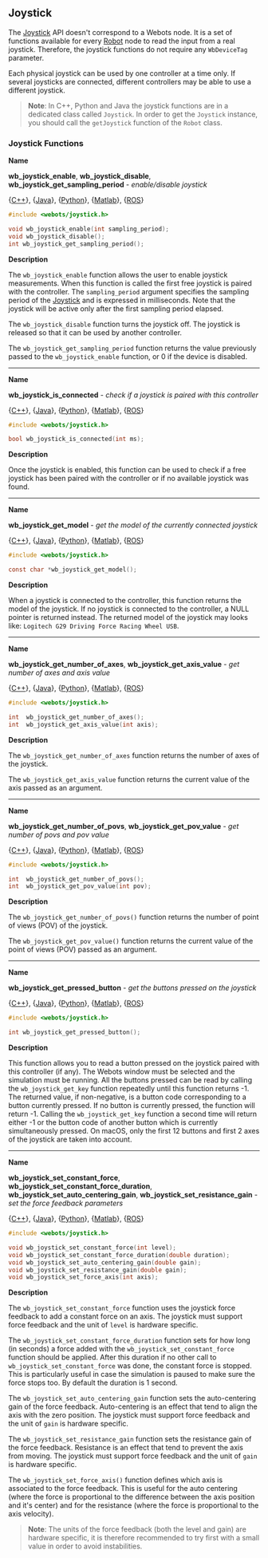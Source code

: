 ## Joystick

The [Joystick](#joystick) API doesn't correspond to a Webots node.
It is a set of functions available for every [Robot](robot.md) node to read the input from a real joystick.
Therefore, the joystick functions do not require any `WbDeviceTag` parameter.

Each physical joystick can be used by one controller at a time only.
If several joysticks are connected, different controllers may be able to use a different joystick.

> **Note**: In C++, Python and Java the joystick functions are in a dedicated class called `Joystick`.
In order to get the `Joystick` instance, you should call the `getJoystick` function of the `Robot` class.

### Joystick Functions

**Name**

**wb\_joystick\_enable**, **wb\_joystick\_disable**, **wb\_joystick\_get\_sampling\_period** - *enable/disable joystick*

{[C++](cpp-api.md#cpp_joystick)}, {[Java](java-api.md#java_joystick)}, {[Python](python-api.md#python_joystick)}, {[Matlab](matlab-api.md#matlab_joystick)}, {[ROS](ros-api.md)}

```c
#include <webots/joystick.h>

void wb_joystick_enable(int sampling_period);
void wb_joystick_disable();
int wb_joystick_get_sampling_period();
```

**Description**

The `wb_joystick_enable` function allows the user to enable joystick measurements.
When this function is called the first free joystick is paired with the controller.
The `sampling_period` argument specifies the sampling period of the [Joystick](#joystick) and is expressed in milliseconds.
Note that the joystick will be active only after the first sampling period elapsed.

The `wb_joystick_disable` function turns the joystick off.
The joystick is released so that it can be used by another controller.

The `wb_joystick_get_sampling_period` function returns the value previously passed to the `wb_joystick_enable` function, or 0 if the device is disabled.

---

**Name**

**wb\_joystick\_is\_connected** - *check if a joystick is paired with this controller*

{[C++](cpp-api.md#cpp_joystick)}, {[Java](java-api.md#java_joystick)}, {[Python](python-api.md#python_joystick)}, {[Matlab](matlab-api.md#matlab_joystick)}, {[ROS](ros-api.md)}

```c
#include <webots/joystick.h>

bool wb_joystick_is_connected(int ms);
```

**Description**

Once the joystick is enabled, this function can be used to check if a free joystick has been paired with the controller or if no available joystick was found.

---

**Name**

**wb\_joystick\_get\_model** - *get the model of the currently connected joystick*

{[C++](cpp-api.md#cpp_joystick)}, {[Java](java-api.md#java_joystick)}, {[Python](python-api.md#python_joystick)}, {[Matlab](matlab-api.md#matlab_joystick)}, {[ROS](ros-api.md)}

```c
#include <webots/joystick.h>

const char *wb_joystick_get_model();
```

**Description**

When a joystick is connected to the controller, this function returns the model of the joystick.
If no joystick is connected to the controller, a NULL pointer is returned instead.
The returned model of the joystick may looks like: `Logitech G29 Driving Force Racing Wheel USB`.

---

**Name**

**wb\_joystick\_get\_number\_of\_axes**, **wb\_joystick\_get\_axis\_value** - *get number of axes and axis value*

{[C++](cpp-api.md#cpp_joystick)}, {[Java](java-api.md#java_joystick)}, {[Python](python-api.md#python_joystick)}, {[Matlab](matlab-api.md#matlab_joystick)}, {[ROS](ros-api.md)}

```c
#include <webots/joystick.h>

int  wb_joystick_get_number_of_axes();
int  wb_joystick_get_axis_value(int axis);
```

**Description**

The `wb_joystick_get_number_of_axes` function returns the number of axes of the joystick.

The `wb_joystick_get_axis_value` function returns the current value of the axis passed as an argument.

---

**Name**

**wb\_joystick\_get\_number\_of\_povs**,
**wb\_joystick\_get\_pov\_value** - *get number of povs and pov value*

{[C++](cpp-api.md#cpp_joystick)}, {[Java](java-api.md#java_joystick)}, {[Python](python-api.md#python_joystick)}, {[Matlab](matlab-api.md#matlab_joystick)}, {[ROS](ros-api.md)}

```c
#include <webots/joystick.h>

int  wb_joystick_get_number_of_povs();
int  wb_joystick_get_pov_value(int pov);
```

**Description**

The `wb_joystick_get_number_of_povs()` function returns the number of point of views (POV) of the joystick.

The `wb_joystick_get_pov_value()` function returns the current value of the point of views (POV) passed as an argument.

---

**Name**

**wb\_joystick\_get\_pressed\_button** - *get the buttons pressed on the joystick*

{[C++](cpp-api.md#cpp_joystick)}, {[Java](java-api.md#java_joystick)}, {[Python](python-api.md#python_joystick)}, {[Matlab](matlab-api.md#matlab_joystick)}, {[ROS](ros-api.md)}

```c
#include <webots/joystick.h>

int wb_joystick_get_pressed_button();
```

**Description**

This function allows you to read a button pressed on the joystick paired with this controller (if any).
The Webots window must be selected and the simulation must be running.
All the buttons pressed can be read by calling the `wb_joystick_get_key` function repeatedly until this function returns -1.
The returned value, if non-negative, is a button code corresponding to a button currently pressed.
If no button is currently pressed, the function will return -1.
Calling the `wb_joystick_get_key` function a second time will return either -1 or the button code of another button which is currently simultaneously pressed.
On macOS, only the first 12 buttons and first 2 axes of the joystick are taken into account.

---

**Name**

**wb\_joystick\_set\_constant\_force**, **wb\_joystick\_set\_constant\_force\_duration**, **wb\_joystick\_set\_auto\_centering\_gain**, **wb\_joystick\_set\_resistance\_gain** - *set the force feedback parameters*

{[C++](cpp-api.md#cpp_joystick)}, {[Java](java-api.md#java_joystick)}, {[Python](python-api.md#python_joystick)}, {[Matlab](matlab-api.md#matlab_joystick)}, {[ROS](ros-api.md)}

```c
#include <webots/joystick.h>

void wb_joystick_set_constant_force(int level);
void wb_joystick_set_constant_force_duration(double duration);
void wb_joystick_set_auto_centering_gain(double gain);
void wb_joystick_set_resistance_gain(double gain);
void wb_joystick_set_force_axis(int axis);
```

**Description**

The `wb_joystick_set_constant_force` function uses the joystick force feedback to add a constant force on an axis.
The joystick must support force feedback and the unit of `level` is hardware specific.

The `wb_joystick_set_constant_force_duration` function sets for how long (in seconds) a force added with the `wb_joystick_set_constant_force` function should be applied.
After this duration if no other call to `wb_joystick_set_constant_force` was done, the constant force is stopped.
This is particularly useful in case the simulation is paused to make sure the force stops too.
By default the duration is 1 second.

The `wb_joystick_set_auto_centering_gain` function sets the auto-centering gain of the force feedback.
Auto-centering is an effect that tend to align the axis with the zero position.
The joystick must support force feedback and the unit of `gain` is hardware specific.

The `wb_joystick_set_resistance_gain` function sets the resistance gain of the force feedback.
Resistance is an effect that tend to prevent the axis from moving.
The joystick must support force feedback and the unit of `gain` is hardware specific.

The `wb_joystick_set_force_axis()` function defines which axis is associated to the force feedback. This is useful for the auto centering (where the force is proportional to the difference between the axis position and it's center) and for the resistance (where the force is proportional to the axis velocity).

> **Note**:
The units of the force feedback (both the level and gain) are hardware specific, it is therefore recommended to try first with a small value in order to avoid instabilities.

